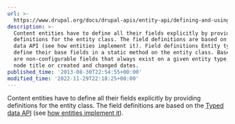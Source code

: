 ```yaml
---
url: >-
  https://www.drupal.org/docs/drupal-apis/entity-api/defining-and-using-content-entity-field-definitions
description: >-
  Content entities have to define all their fields explicitly by providing
  definitions for the entity class. The field definitions are based on the Typed
  data API (see how entities implement it). Field definitions Entity types
  define their base fields in a static method on the entity class. Base fields
  are non-configurable fields that always exist on a given entity type, like the
  node title or created and changed dates.
published_time: '2013-08-30T22:54:55+00:00'
modified_time: '2022-11-29T22:18:25+00:00'
---
```

Content entities have to define all their fields explicitly by providing definitions for the entity class. The field definitions are based on the [Typed data API](https://drupal.org/node/1794140) (see [how entities implement it](https://drupal.org/node/1795854)).